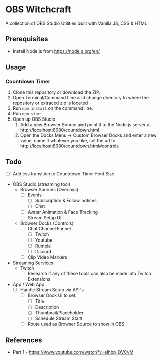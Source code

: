 # OBS Witchcraft

A collection of OBS Studio Utilities built with Vanilla JS, CSS & HTML

## Prerequisites

- Install Node.js from https://nodejs.org/en/

## Usage

### Countdown Timer
1. Clone this repository or download the ZIP.
2. Open Terminal/Command Line and change directory to where the repository or extraced zip is located
3. Run `npm install` on the command line.
4. Run `npm start`
5. Open up OBS Studio
   1. Add a new Browser Source and point it to the Node.js server at http://localhost:8080/countdown.html
   2. Open the Docks Menu -> Custom Browser Docks and enter a new value, name it whatever you like, set the url to http://localhost:8080/countdown.html#controls

## Todo
- [ ] Add css transition to Countdown Timer Font Size
- OBS Studio (streaming tool)
  - Browser Sources (Overlays)
    - [ ] Events
      - [ ] Subscription & Follow notices
      - [ ] Chat
    - [ ] Avatar Animation & Face Tracking
    - [ ] Stream Setup UI
  - Browser Docks (Controls)
    - [ ] Chat Channel Funnel
      - [ ] Twitch
      - [ ] Youtube
      - [ ] Rumble
      - [ ] Discord
    - [ ] Clip Video Markers
- Streaming Services
  - Twitch
    - [ ] Research if any of these tools can also be made into Twitch Extensions
- App / Web App
  - [ ] Handle Stream Setup via API's
    - [ ] Browser Dock UI to set:
      - [ ] Title
      - [ ] Description
      - [ ] Thumbnail/Placeholder
      - [ ] Schedule Stream Start
    - [ ] Route used as Browser Source to show in OBS

## References
 - Part 1 - https://www.youtube.com/watch?v=elhbp_BVCvM
